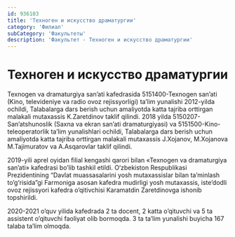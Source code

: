 ```yaml
---
id: 936103
title: 'Техноген и искусство драматургии'
category: 'Филиал'
subCategory: 'Факультеты'
description: 'Факультет - Техноген и искусство драматургии'
---
```


# Техноген и искусство драматургии

<administration-card full-name="Karamatdin Zaretdinov" photo="/page/936103/photo_2020-11-27_10-33-06.jpg" phone="+998913741172" email="mobikz@mail.ru"></administration-card>

Texnogen va dramaturgiya san’ati kafedrasida 5151400-Texnogen san’ati (Kino, televideniye va radio ovoz rejissyorligi) ta’lim yunalishi 2012-yilda ochildi, Talabalarga dars berish uchun amaliyotda katta tajriba orttirgan malakali mutaxassis K.Zaretdinov taklif qilindi. 2018 yilda 5150207-San’atshunoslik (Saxna va ekran san’ati dramaturgiyasi) va 5151500-Kino-teleoperatorlik ta’lim yunalishlari ochildi, Talabalarga dars berish uchun amaliyotda katta tajriba orttirgan malakali mutaxassis J.Xojanov, M.Xojanova M.Tajimuratov va A.Asqarovlar taklif qilindi.  

2019-yili aprel oyidan filial kengashi qarori bilan «Texnogen va dramaturgiya san’ati» kafedrasi bo’lib tashkil etildi. O‘zbekiston Respublikasi Prezidentining “Davlat muassasalarini yosh mutaxassislar bilan ta’minlash to’g‘risida”gi Farmoniga asosan kafedra mudirligi yosh mutaxassis, iste’dodli ovoz rejissyori kafedra o’qitivchisi Karamatdin Zaretdinovga ishonib topshirildi.

2020-2021 o’quv yilida kafedrada 2 ta docent, 2 katta o’qituvchi va 5 ta assistent o’qituvchi faoliyat olib bormoqda. 3 ta ta’lim yunalishi buyicha 167 talaba ta’lim olmoqda.
